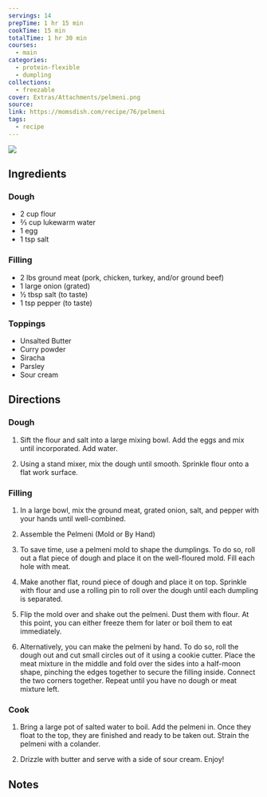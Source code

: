 ```yaml
---
servings: 14
prepTime: 1 hr 15 min
cookTime: 15 min
totalTime: 1 hr 30 min
courses:
  - main
categories:
  - protein-flexible
  - dumpling
collections:
  - freezable
cover: Extras/Attachments/pelmeni.png
source:
link: https://momsdish.com/recipe/76/pelmeni
tags:
  - recipe
---
```


![](Extras/Attachments/pelmeni.png)


## Ingredients

### Dough

- 2 cup flour
- ⅔ cup lukewarm water
- 1 egg
- 1 tsp salt

### Filling

- 2 lbs ground meat (pork, chicken, turkey, and/or ground beef)
- 1 large onion (grated)
- ½ tbsp salt (to taste)
- 1 tsp pepper (to taste)

### Toppings

- Unsalted Butter
- Curry powder
- Siracha
- Parsley
- Sour cream


## Directions

### Dough

1. Sift the flour and salt into a large mixing bowl. Add the eggs and mix until incorporated. Add water.

2. Using a stand mixer, mix the dough until smooth. Sprinkle flour onto a flat work surface.

### Filling

1. In a large bowl, mix the ground meat, grated onion, salt, and pepper with your hands until well-combined.

2. Assemble the Pelmeni (Mold or By Hand)

3. To save time, use a pelmeni mold to shape the dumplings. To do so, roll out a flat piece of dough and place it on the well-floured mold. Fill each hole with meat.

4. Make another flat, round piece of dough and place it on top. Sprinkle with flour and use a rolling pin to roll over the dough until each dumpling is separated.

5. Flip the mold over and shake out the pelmeni. Dust them with flour. At this point, you can either freeze them for later or boil them to eat immediately. 

6. Alternatively, you can make the pelmeni by hand. To do so, roll the dough out and cut small circles out of it using a cookie cutter. Place the meat mixture in the middle and fold over the sides into a half-moon shape, pinching the edges together to secure the filling inside. Connect the two corners together. Repeat until you have no dough or meat mixture left.

### Cook

1. Bring a large pot of salted water to boil. Add the pelmeni in. Once they float to the top, they are finished and ready to be taken out. Strain the pelmeni with a colander.

2. Drizzle with butter and serve with a side of sour cream. Enjoy!


## Notes